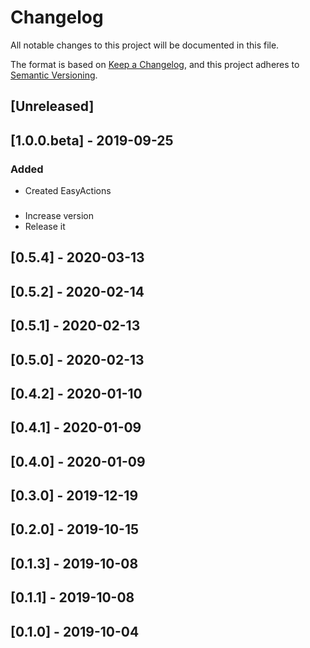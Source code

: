 # Changelog

All notable changes to this project will be documented in this file.

The format is based on [Keep a Changelog](https://keepachangelog.com/en/1.0.0/),
and this project adheres to [Semantic Versioning](https://semver.org/spec/v2.0.0.html).

## [Unreleased]

## [1.0.0.beta] - 2019-09-25
### Added
- Created EasyActions
###
###
- Increase version
- Release it


## [0.5.4] - 2020-03-13

## [0.5.2] - 2020-02-14

## [0.5.1] - 2020-02-13

## [0.5.0] - 2020-02-13

## [0.4.2] - 2020-01-10

## [0.4.1] - 2020-01-09

## [0.4.0] - 2020-01-09

## [0.3.0] - 2019-12-19

## [0.2.0] - 2019-10-15

## [0.1.3] - 2019-10-08

## [0.1.1] - 2019-10-08

## [0.1.0] - 2019-10-04